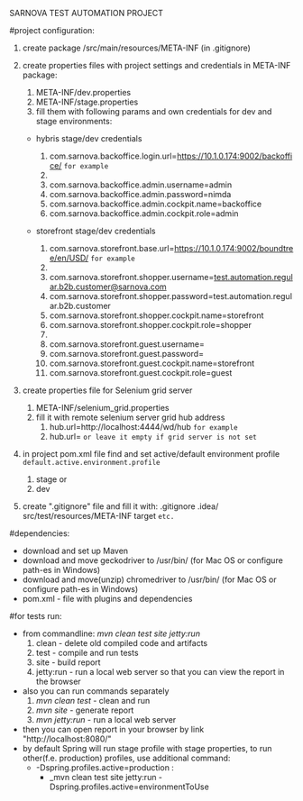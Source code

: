 SARNOVA TEST AUTOMATION PROJECT

#project configuration:
1. create package /src/main/resources/META-INF (in .gitignore)
2. create properties files with project settings and credentials in META-INF package:
    1) META-INF/dev.properties
    2) META-INF/stage.properties 
    3) fill them with following params and own credentials for dev and stage environments:

      - hybris stage/dev credentials
          1. com.sarnova.backoffice.login.url=https://10.1.0.174:9002/backoffice/ `for example`
          2.
          3. com.sarnova.backoffice.admin.username=admin
          4. com.sarnova.backoffice.admin.password=nimda
          5. com.sarnova.backoffice.admin.cockpit.name=backoffice
          6. com.sarnova.backoffice.admin.cockpit.role=admin
    
      - storefront stage/dev credentials
          1. com.sarnova.storefront.base.url=https://10.1.0.174:9002/boundtree/en/USD/ `for example`
          2.
          3. com.sarnova.storefront.shopper.username=test.automation.regular.b2b.customer@sarnova.com
          4. com.sarnova.storefront.shopper.password=test.automation.regular.b2b.customer
          5. com.sarnova.storefront.shopper.cockpit.name=storefront
          6. com.sarnova.storefront.shopper.cockpit.role=shopper
          7.
          8. com.sarnova.storefront.guest.username=
          9. com.sarnova.storefront.guest.password=
          10. com.sarnova.storefront.guest.cockpit.name=storefront
          11. com.sarnova.storefront.guest.cockpit.role=guest
          
3. create properties file for Selenium grid server
    1) META-INF/selenium_grid.properties
    2) fill it with remote selenium server grid hub address
          1. hub.url=http://localhost:4444/wd/hub `for example`
          2. hub.url= `or leave it empty if grid server is not set`
          
4. in project pom.xml file find and set active/default environment profile `default.active.environment.profile`
      1. stage or
      2. dev
5. create ".gitignore" file and fill it with:
    .gitignore
    .idea/
    src/test/resources/META-INF
    target
    `etc.`


#dependencies:
- download and set up Maven
- download and move geckodriver to /usr/bin/ (for Mac OS or configure path-es in Windows)
- download and move(unzip) chromedriver to /usr/bin/ (for Mac OS or configure path-es in Windows)
- pom.xml - file with plugins and dependencies

#for tests run:
- from commandline: _mvn clean test site jetty:run_
    1) clean - delete old compiled code and artifacts
    2) test - compile and run tests
    3) site - build report
    4) jetty:run - run a local web server so that you can view the report in the browser
- also you can run commands separately 
    1) _mvn clean test_  - clean and run 
    2) _mvn site_  - generate report
    3) _mvn jetty:run_  - run a local web server
- then you can open report in your browser by link "http://localhost:8080/"
- by default Spring will run stage profile with stage properties, to run other(f.e. production) profiles, use additional command:
    - -Dspring.profiles.active=production :
        - _mvn clean test site jetty:run -Dspring.profiles.active=environmentToUse